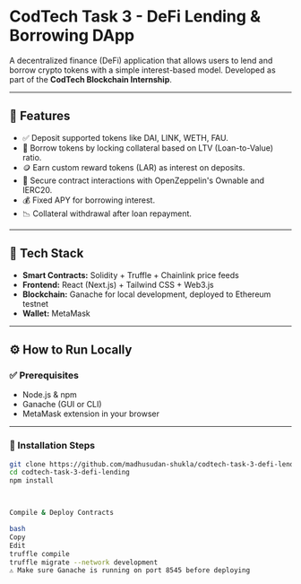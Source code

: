 #  CodTech Task 3 - DeFi Lending & Borrowing DApp

A decentralized finance (DeFi) application that allows users to lend and borrow crypto tokens with a simple interest-based model. Developed as part of the **CodTech Blockchain Internship**.

---

## 📌 Features

- ✅ Deposit supported tokens like DAI, LINK, WETH, FAU.
- 🔁 Borrow tokens by locking collateral based on LTV (Loan-to-Value) ratio.
- 🪙 Earn custom reward tokens (LAR) as interest on deposits.
- 🔐 Secure contract interactions with OpenZeppelin's Ownable and IERC20.
- 💰 Fixed APY for borrowing interest.
- 📉 Collateral withdrawal after loan repayment.

---

## 🧰 Tech Stack

- **Smart Contracts:** Solidity + Truffle + Chainlink price feeds
- **Frontend:** React (Next.js) + Tailwind CSS + Web3.js
- **Blockchain:** Ganache for local development, deployed to Ethereum testnet
- **Wallet:** MetaMask

---

## ⚙️ How to Run Locally

### ✅ Prerequisites

- Node.js & npm
- Ganache (GUI or CLI)
- MetaMask extension in your browser

---

### 🚀 Installation Steps

```bash
git clone https://github.com/madhusudan-shukla/codtech-task-3-defi-lending.git
cd codtech-task-3-defi-lending
npm install



Compile & Deploy Contracts

bash
Copy
Edit
truffle compile
truffle migrate --network development
⚠️ Make sure Ganache is running on port 8545 before deploying


                                                                                                                                                                       
